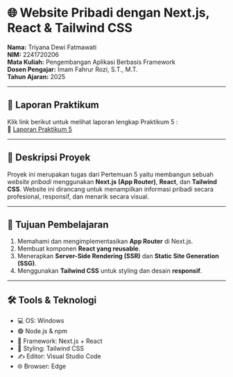 # 🌐 Website Pribadi dengan Next.js, React & Tailwind CSS

**Nama:** Triyana Dewi Fatmawati  <br>
**NIM:** 2241720206  <br>
**Mata Kuliah:** Pengembangan Aplikasi Berbasis Framework  <br>
**Dosen Pengajar:** Imam Fahrur Rozi, S.T., M.T. <br>
**Tahun Ajaran:** 2025  

---

## 🔗 Laporan Praktikum
Klik link berikut untuk melihat laporan lengkap Praktikum 5 : <br>
📄 [Laporan Praktikum 5](https://github.com/triyanadewi/-05-website-pribadi-nextjs/blob/main/website-pribadi/README.md)

---

## 📝 Deskripsi Proyek

Proyek ini merupakan tugas dari Pertemuan 5 yaitu membangun sebuah _website pribadi_ menggunakan **Next.js (App Router)**, **React**, dan **Tailwind CSS**. Website ini dirancang untuk menampilkan informasi pribadi secara profesional, responsif, dan menarik secara visual.

---

## 🎯 Tujuan Pembelajaran

1. Memahami dan mengimplementasikan **App Router** di Next.js.
2. Membuat komponen **React yang reusable**.
3. Menerapkan **Server-Side Rendering (SSR)** dan **Static Site Generation (SSG)**.
4. Menggunakan **Tailwind CSS** untuk styling dan desain **responsif**.

---

## 🛠️ Tools & Teknologi

- 💻 OS: Windows
- 🟢 Node.js & npm  
- 🧠 Framework: Next.js + React  
- 🎨 Styling: Tailwind CSS  
- ✍️ Editor: Visual Studio Code  
- 🌐 Browser: Edge
